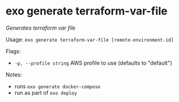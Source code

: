 # exo generate terraform-var-file

_Generates terraform var file_

Usage: `exo generate terraform-var-file [remote-environment-id]`

Flags:
- `-p, --profile string`  AWS profile to use (defaults to "default")

Notes:
- runs `exo generate docker-compose`
- run as part of `exo deploy`
